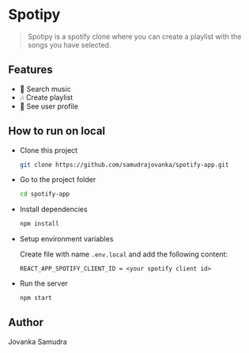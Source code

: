 # Spotipy

> Spotipy is a spotify clone where you can create a playlist with the songs you have selected.

<!-- disin gambar screenshoot -->

## Features

- 🎵 Search music
- 🎶 Create playlist
- 🌝 See user profile

## How to run on local

- Clone this project

    ```bash
    git clone https://github.com/samudrajovanka/spotify-app.git
    ```

- Go to the project folder

    ```bash
    cd spotify-app
    ```

- Install dependencies

    ```bash
    npm install
    ```

- Setup environment variables

    Create file with name `.env.local` and add the following content:

    ```env
    REACT_APP_SPOTIFY_CLIENT_ID = <your spotify client id>
    ```

- Run the server

    ```bash
    npm start
    ```

## Author

Jovanka Samudra
